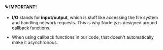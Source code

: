#### ✎ IMPORTANT!

- **I/O** stands for **input/output**, which is stuff like accessing the file system and handling network requests. This is why Node.js is designed around callback functions.

- When using callback functions in our code, that doesn't automatically make it asynchronous.
